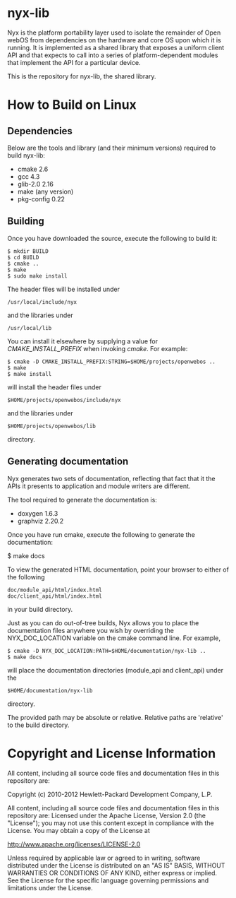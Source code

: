 nyx-lib
=======

Nyx is the platform portability layer used to isolate the remainder of
Open webOS from dependencies on the hardware and core OS upon which it
is running. It is implemented as a shared library that exposes a uniform
client API and that expects to call into a series of platform-dependent
modules that implement the API for a particular device.

This is the repository for nyx-lib, the shared library.

How to Build on Linux
=====================

## Dependencies

Below are the tools and library (and their minimum versions) required to 
build nyx-lib:

* cmake 2.6
* gcc 4.3
* glib-2.0 2.16
* make (any version)
* pkg-config 0.22

## Building

Once you have downloaded the source, execute the following to build it:

    $ mkdir BUILD
    $ cd BUILD
    $ cmake ..
    $ make
    $ sudo make install

The header files will be installed under

    /usr/local/include/nyx

and the libraries under

    /usr/local/lib

You can install it elsewhere by supplying a value for _CMAKE\_INSTALL\_PREFIX_
when invoking _cmake_. For example:

    $ cmake -D CMAKE_INSTALL_PREFIX:STRING=$HOME/projects/openwebos ..
    $ make
    $ make install
    
will install the header files under

    $HOME/projects/openwebos/include/nyx
    
and the libraries under

    $HOME/projects/openwebos/lib
    
directory.

## Generating documentation

Nyx generates two sets of documentation, reflecting that fact that it the APIs
it presents to application and module writers are different.

The tool required to generate the documentation is:

* doxygen 1.6.3
* graphviz 2.20.2 

Once you have run cmake, execute the following to generate the documentation:

$ make docs

To view the generated HTML documentation, point your browser to either of the
following

    doc/module_api/html/index.html
    doc/client_api/html/index.html

in your build directory.

Just as you can do out-of-tree builds, Nyx allows you to place the documentation
files anywhere you wish by overriding the NYX_DOC_LOCATION variable on the cmake 
command line. For example, 

    $ cmake -D NYX_DOC_LOCATION:PATH=$HOME/documentation/nyx-lib ..
    $ make docs

will place the documentation directories (module_api and client_api) under the 

    $HOME/documentation/nyx-lib 

directory.

The provided path may be absolute or relative. Relative paths are 'relative' to 
the build directory.

# Copyright and License Information

All content, including all source code files and documentation files in this repository are: 

 Copyright (c) 2010-2012 Hewlett-Packard Development Company, L.P.

All content, including all source code files and documentation files in this repository are:
Licensed under the Apache License, Version 2.0 (the "License");
you may not use this content except in compliance with the License.
You may obtain a copy of the License at

http://www.apache.org/licenses/LICENSE-2.0

Unless required by applicable law or agreed to in writing, software
distributed under the License is distributed on an "AS IS" BASIS,
WITHOUT WARRANTIES OR CONDITIONS OF ANY KIND, either express or implied.
See the License for the specific language governing permissions and
limitations under the License.

